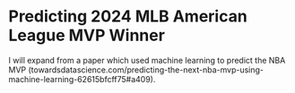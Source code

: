 # Predicting 2024 MLB American League MVP Winner
I will expand from a paper which used machine learning to predict the NBA MVP (towardsdatascience.com/predicting-the-next-nba-mvp-using-machine-learning-62615bfcff75#a409).
